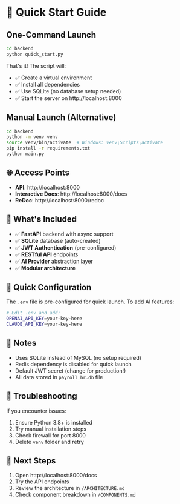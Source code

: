 # 🚀 Quick Start Guide

## One-Command Launch

```bash
cd backend
python quick_start.py
```

That's it! The script will:
- ✅ Create a virtual environment
- ✅ Install all dependencies
- ✅ Use SQLite (no database setup needed)
- ✅ Start the server on http://localhost:8000

## Manual Launch (Alternative)

```bash
cd backend
python -m venv venv
source venv/bin/activate  # Windows: venv\Scripts\activate
pip install -r requirements.txt
python main.py
```

## 🌐 Access Points

- **API**: http://localhost:8000
- **Interactive Docs**: http://localhost:8000/docs
- **ReDoc**: http://localhost:8000/redoc

## 🎯 What's Included

- ✅ **FastAPI** backend with async support
- ✅ **SQLite** database (auto-created)
- ✅ **JWT Authentication** (pre-configured)
- ✅ **RESTful API** endpoints
- ✅ **AI Provider** abstraction layer
- ✅ **Modular architecture**

## 🔧 Quick Configuration

The `.env` file is pre-configured for quick launch. To add AI features:

```bash
# Edit .env and add:
OPENAI_API_KEY=your-key-here
CLAUDE_API_KEY=your-key-here
```

## 📝 Notes

- Uses SQLite instead of MySQL (no setup required)
- Redis dependency is disabled for quick launch
- Default JWT secret (change for production!)
- All data stored in `payroll_hr.db` file

## 🚨 Troubleshooting

If you encounter issues:

1. Ensure Python 3.8+ is installed
2. Try manual installation steps
3. Check firewall for port 8000
4. Delete `venv` folder and retry

## 🎉 Next Steps

1. Open http://localhost:8000/docs
2. Try the API endpoints
3. Review the architecture in `/ARCHITECTURE.md`
4. Check component breakdown in `/COMPONENTS.md`